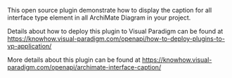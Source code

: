 This open source plugin demonstrate how to display the caption for all interface type element in all ArchiMate Diagram in your project.

Details about how to deploy this plugin to Visual Paradigm can be found at https://knowhow.visual-paradigm.com/openapi/how-to-deploy-plugins-to-vp-application/

More details about this plugin can be found at https://knowhow.visual-paradigm.com/openapi/archimate-interface-caption/
